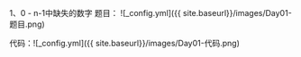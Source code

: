 1、0 - n-1中缺失的数字
题目：
![_config.yml]({{ site.baseurl}}/images/Day01-题目.png)
  
代码：![_config.yml]({{ site.baseurl}}/images/Day01-代码.png)


    
